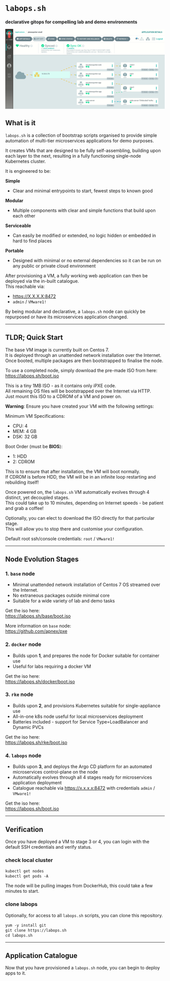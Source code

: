 # `labops.sh`
**declarative gitops for compelling lab and demo environments**  

![labops-app](argo-network.gif)

## What is it
`labops.sh` is a collection of bootstrap scripts organised to provide simple automation of multi-tier microservices applications for demo purposes.  

It creates VMs that are designed to be fully self-assembling, building upon each layer to the next, resulting in a fully functioning single-node Kubernetes cluster.  

It is engineered to be:  

**Simple**
- Clear and minimal entrypoints to start, fewest steps to known good

**Modular**
- Multiple components with clear and simple functions that build upon each other

**Serviceable**  
- Can easily be modified or extended, no logic hidden or embedded in hard to find places

**Portable**
- Designed with minimal or no external dependencies so it can be run on any public or private cloud environment  

After provisioning a VM, a fully working web application can then be deployed via the in-built catalogue.  
This reachable via:
- https://X.X.X.X:8472
- `admin` / `VMware1!`

By being modular and declarative, a `labops.sh` node can quickly be repurposed or have its microservices application changed.  

---
## TLDR; Quick Start
The base VM image is currently built on Centos 7.  
It is deployed through an unattended network installation over the Internet.  
Once booted, multiple packages are then bootstrapped to finalise the node.  

To use a completed node, simply download the pre-made ISO from here:  
https://labops.sh/boot.iso

This is a tiny 1MB ISO - as it contains only iPXE code.  
All remaining OS files will be bootstrapped over the Internet via HTTP.  
Just mount this ISO to a CDROM of a VM and power on.  

**Warning**: Ensure you have created your VM with the following settings:  

Minimum VM Specifications:  
- CPU: 4  
- MEM: 4 GB  
- DSK: 32 GB  

Boot Order (must be **BIOS**):  
- 1: HDD  
- 2: CDROM

This is to ensure that after installation, the VM will boot normally.  
If CDROM is before HDD, the VM will be in an infinite loop restarting and rebuilding itself!  

Once powered on, the `labops.sh` VM automatically evolves through 4 distinct, yet decoupled stages.  
This could take up to 10 minutes, depending on Internet speeds - be patient and grab a coffee!  

Optionally, you can elect to download the ISO directly for that particular stage.  
This will allow you to stop there and customise your configuration.  

Default root ssh/console credentials:  `root` / `VMware1!`  

---
## Node Evolution Stages
### 1. `base` node
- Minimal unattended network installation of Centos 7 OS streamed over the Internet.
- No extraneous packages outside minimal core  
- Suitable for a wide variety of lab and demo tasks  

Get the iso here:  
https://labops.sh/base/boot.iso  

More information on `base` node:  
https://github.com/apnex/pxe  

### 2. `docker` node
- Builds upon **1**, and prepares the node for Docker suitable for container use
- Useful for labs requiring a docker VM  

Get the iso here:  
https://labops.sh/docker/boot.iso  

### 3. `rke` node
- Builds upon **2**, and provisions Kubernetes suitable for single-appliance use
- All-in-one k8s node useful for local microservices deployment
- Batteries included - support for Service Type=LoadBalancer and Dynamic PVCs

Get the iso here:  
https://labops.sh/rke/boot.iso  

### 4. `labops` node
- Builds upon **3**, and deploys the Argo CD platform for an automated microservices control-plane on the node
- Automatically evolves through all 4 stages ready for microservices application deployment
- Catalogue reachable via https://x.x.x.x:8472 with credentials `admin` / `VMware1!`

Get the iso here:  
https://labops.sh/boot.iso

---
## Verification
Once you have deployed a VM to stage 3 or 4, you can login with the default SSH credentials and verify status.  

### check local cluster
```
kubectl get nodes
kubectl get pods -A
```

The node will be pulling images from DockerHub, this could take a few minutes to start.  

### clone labops
Optionally, for access to all `labops.sh` scripts, you can clone this repository.  
```
yum -y install git
git clone https://labops.sh
cd labops.sh
```

---
## Application Catalogue
Now that you have provisioned a `labops.sh` node, you can begin to deploy apps to it.  

